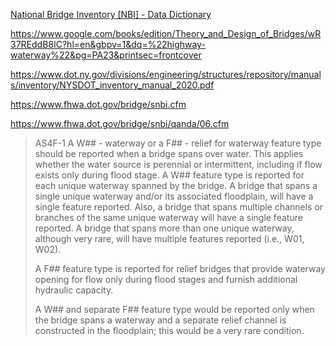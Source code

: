 
[National Bridge Inventory [NBI] - Data Dictionary](https://nationalbridges.com/nbiDesc.html)

https://www.google.com/books/edition/Theory_and_Design_of_Bridges/wR37REddB8IC?hl=en&gbpv=1&dq=%22highway-waterway%22&pg=PA23&printsec=frontcover

https://www.dot.ny.gov/divisions/engineering/structures/repository/manuals/inventory/NYSDOT_inventory_manual_2020.pdf

https://www.fhwa.dot.gov/bridge/snbi.cfm

https://www.fhwa.dot.gov/bridge/snbi/qanda/06.cfm

> AS4F-1 A W## - waterway or a F## - relief for waterway feature type should be
> reported when a bridge spans over water. This applies whether the water
> source is perennial or intermittent, including if flow exists only during
> flood stage. A W## feature type is reported for each unique waterway spanned
> by the bridge. A bridge that spans a single unique waterway and/or its
> associated floodplain, will have a single feature reported. Also, a bridge
> that spans multiple channels or branches of the same unique waterway will
> have a single feature reported. A bridge that spans more than one unique
> waterway, although very rare, will have multiple features reported (i.e.,
> W01, W02).
>
> A F## feature type is reported for relief bridges that provide waterway opening
> for flow only during flood stages and furnish additional hydraulic capacity.
>
> A W## and separate F## feature type would be reported only when the bridge
> spans a waterway and a separate relief channel is constructed in the
> floodplain; this would be a very rare condition.
